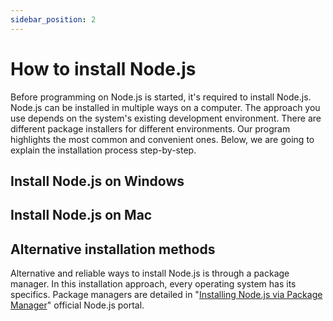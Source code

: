 ```yaml
---
sidebar_position: 2
---
```

# How to install Node.js

Before programming on Node.js is started, it's required to install Node.js. Node.js can be installed in multiple ways on a computer.
The approach you use depends on the system's existing development environment. There are different package installers for different environments. Our program highlights the most common and convenient ones. Below, we are going to explain the installation process step-by-step.

## Install Node.js on Windows


## Install Node.js on Mac


## Alternative installation methods 

Alternative and reliable ways to install Node.js is through a package manager. In this installation approach, every operating system has its specifics.
Package managers are detailed in "[Installing Node.js via Package Manager](https://nodejs.dev/en/download/package-manager/)" official Node.js portal.
